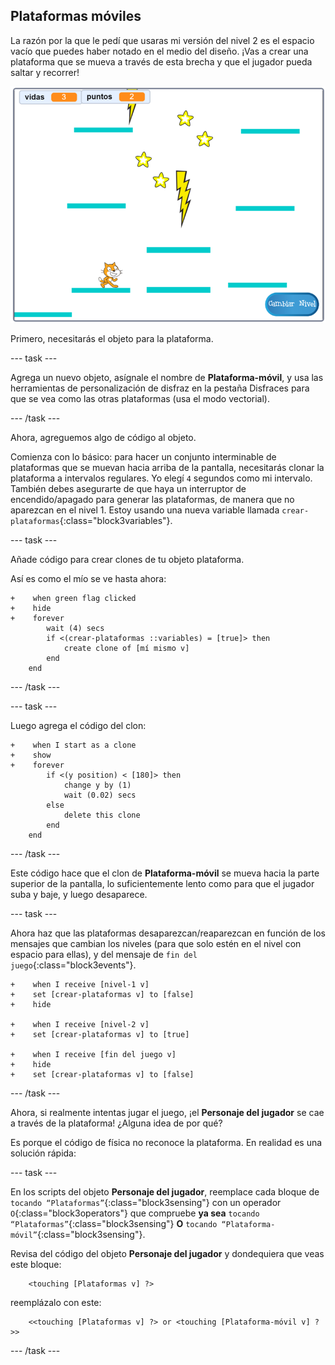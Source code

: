 ## Plataformas móviles

La razón por la que le pedí que usaras mi versión del nivel 2 es el espacio vacío que puedes haber notado en el medio del diseño. ¡Vas a crear una plataforma que se mueva a través de esta brecha y que el jugador pueda saltar y recorrer!

![Otro nivel con diferentes plataformas](images/movingPlatforms.png)

Primero, necesitarás el objeto para la plataforma.

--- task ---

Agrega un nuevo objeto, asígnale el nombre de **Plataforma-móvil**, y usa las herramientas de personalización de disfraz en la pestaña Disfraces para que se vea como las otras plataformas \(usa el modo vectorial\).

--- /task ---

Ahora, agreguemos algo de código al objeto.

Comienza con lo básico: para hacer un conjunto interminable de plataformas que se muevan hacia arriba de la pantalla, necesitarás clonar la plataforma a intervalos regulares. Yo elegí `4` segundos como mi intervalo. También debes asegurarte de que haya un interruptor de encendido/apagado para generar las plataformas, de manera que no aparezcan en el nivel 1. Estoy usando una nueva variable llamada `crear-plataformas`{:class="block3variables"}.

--- task ---

Añade código para crear clones de tu objeto plataforma.

Así es como el mío se ve hasta ahora:

```blocks3
+    when green flag clicked
+    hide
+    forever
        wait (4) secs
        if <(crear-plataformas ::variables) = [true]> then
            create clone of [mí mismo v]
        end
    end
```

--- /task ---

--- task ---

Luego agrega el código del clon:

```blocks3
+    when I start as a clone
+    show
+    forever
        if <(y position) < [180]> then
            change y by (1)
            wait (0.02) secs
        else
            delete this clone
        end
    end
```

--- /task ---

Este código hace que el clon de **Plataforma-móvil** se mueva hacia la parte superior de la pantalla, lo suficientemente lento como para que el jugador suba y baje, y luego desaparece.

--- task ---

Ahora haz que las plataformas desaparezcan/reaparezcan en función de los mensajes que cambian los niveles (para que solo estén en el nivel con espacio para ellas), y del mensaje de `fin del juego`{:class="block3events"}.

```blocks3
+    when I receive [nivel-1 v]
+    set [crear-plataformas v] to [false]
+    hide

+    when I receive [nivel-2 v]
+    set [crear-plataformas v] to [true]

+    when I receive [fin del juego v]
+    hide
+    set [crear-plataformas v] to [false]
```

--- /task ---

Ahora, si realmente intentas jugar el juego, ¡el **Personaje del jugador** se cae a través de la plataforma! ¿Alguna idea de por qué?

Es porque el código de física no reconoce la plataforma. En realidad es una solución rápida:

--- task ---

En los scripts del objeto **Personaje del jugador**, reemplace cada bloque de `tocando “Plataformas”`{:class="block3sensing"} con un operador `O`{:class="block3operators"} que compruebe **ya sea** `tocando “Plataformas”`{:class="block3sensing"} **O** `tocando “Plataforma-móvil”`{:class="block3sensing"}.

Revisa del código del objeto **Personaje del jugador** y dondequiera que veas este bloque:

```blocks3
    <touching [Plataformas v] ?>
```

reemplázalo con este:

```blocks3
    <<touching [Plataformas v] ?> or <touching [Plataforma-móvil v] ?>>
```

--- /task ---